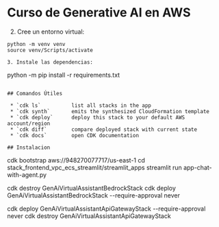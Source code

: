 # Curso de Generative AI en AWS

2. Cree un entorno virtual:
```
python -m venv venv
source venv/Scripts/activate

3. Instale las dependencias:
```
python -m pip install -r requirements.txt
```

## Comandos Útiles

 * `cdk ls`          list all stacks in the app
 * `cdk synth`       emits the synthesized CloudFormation template
 * `cdk deploy`      deploy this stack to your default AWS account/region
 * `cdk diff`        compare deployed stack with current state
 * `cdk docs`        open CDK documentation

## Instalacion
```
cdk bootstrap aws://948270077717/us-east-1
cd stack_frontend_vpc_ecs_streamlit/streamlit_apps
streamlit run app-chat-with-agent.py

cdk destroy GenAiVirtualAssistantBedrockStack
cdk deploy GenAiVirtualAssistantBedrockStack --require-approval never


cdk deploy GenAiVirtualAssistantApiGatewayStack --require-approval never
cdk destroy GenAiVirtualAssistantApiGatewayStack
```